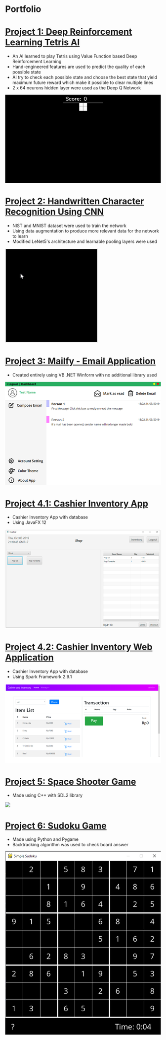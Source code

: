 # Portfolio

# [Project 1: Deep Reinforcement Learning Tetris AI](https://github.com/andreanlay/tetris-ai-deep-reinforcement-learning)
* An AI learned to play Tetris using Value Function based Deep Reinforcement Learning
* Hand-engineered features are used to predict the quality of each possible state
* AI try to check each possible state and choose the best state that yield maximum future reward which make it possible to clear multiple lines
* 2 x 64 neurons hidden layer were used as the Deep Q Network

![](img/tetris.gif)

# [Project 2: Handwritten Character Recognition Using CNN](https://github.com/andreanlay/handwritten-character-recognition-deep-learning)
* NIST and MNIST dataset were used to train the network
* Using data augmentation to produce more relevant data for the network to learn
* Modified LeNet5's architecture and learnable pooling layers were used  

![](img/cnn_demo.gif)  

# [Project 3: Mailfy - Email Application](https://github.com/andreanlay/mailfy-email-app)
* Created entirely using VB .NET Winform with no additional library used

![](img/mailfy.PNG)

# [Project 4.1: Cashier Inventory App](https://github.com/andreanlay/cashier-inventory-javafx)
* Cashier Inventory App with database  
* Using JavaFX 12

![](img/cashier_inventory_javafx.PNG)

# [Project 4.2: Cashier Inventory Web Application](https://github.com/andreanlay/cashier-inventory-web-spark-java)
* Cashier Inventory App with database
* Using Spark Framework 2.9.1

![](img/cashier_inventory_spark.PNG)

# [Project 5: Space Shooter Game](https://github.com/andreanlay/space-shooter-sdl2)
* Made using C++ with SDL2 library

![](img/space_shooter_sdl2.gif)

# [Project 6: Sudoku Game](https://github.com/andreanlay/simple-sudoku-pygame)
* Made using Python and Pygame
* Backtracking algorithm was used to check board answer

![](img/sudoku.PNG)
